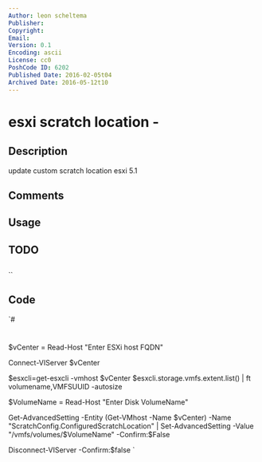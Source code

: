 ```yaml
---
Author: leon scheltema
Publisher: 
Copyright: 
Email: 
Version: 0.1
Encoding: ascii
License: cc0
PoshCode ID: 6202
Published Date: 2016-02-05t04
Archived Date: 2016-05-12t10
---
```


# esxi scratch location - 

## Description

update custom scratch location esxi 5.1

## Comments



## Usage



## TODO



## 

``

## Code

`#
 #
 
 $vCenter = Read-Host "Enter ESXi host FQDN"
 
 Connect-VIServer $vCenter
 
 $esxcli=get-esxcli -vmhost $vCenter
 $esxcli.storage.vmfs.extent.list() | ft volumename,VMFSUUID -autosize
 
 $VolumeName = Read-Host "Enter Disk VolumeName"
 
 Get-AdvancedSetting -Entity (Get-VMhost -Name $vCenter) -Name "ScratchConfig.ConfiguredScratchLocation" | Set-AdvancedSetting -Value "/vmfs/volumes/$VolumeName" -Confirm:$False
 
 Disconnect-VIServer -Confirm:$false
`

